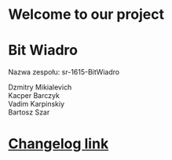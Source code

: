 # Welcome to our project

# Bit Wiadro

Nazwa zespołu: sr-1615-BitWiadro

Dzmitry Mikialevich \
Kacper Barczyk \
Vadim Karpinskiy \
Bartosz Szar

# [Changelog link](https://docs.google.com/document/d/1J1Vr9OxELLOpthJS7RdyAggoTm8AOlV33PDOC4-txVc/edit?usp=sharing)


